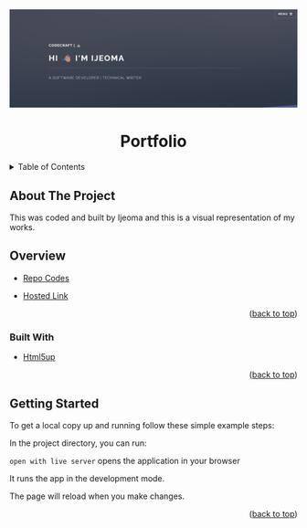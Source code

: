 <div id="top"></div>
<div align="center">
    <img src="./images/headstarter-portfolio.png" alt="portfolio">
</div>
<h1  align="center" > Portfolio</h1>
<!-- TABLE OF CONTENTS -->
<details>
  <summary>Table of Contents</summary>
  <ol>
    <li>
      <a href="#about-the-project">About The Project</a>
        <ul>
          <li><a href="#overview">Overview</a></li>
          <li><a href="#built-with">Built With</a></li>
          <li><a href="#getting-started">Getting Started</a></li>
        </ul>
    </li>      
  </ol>
</details>


## About The Project
This was coded and built by Ijeoma and this is a visual representation of my works.



## Overview

* [Repo Codes](https://github.com/ijayhub/portfolio-headstarter)


* [Hosted Link]()

<p align="right">(<a href="#top">back to top</a>)</p>

### Built With

* [Html5up](https://html5up.net/)

<p align="right">(<a href="#top">back to top</a>)</p>

## Getting Started
To get a local copy up and running follow these simple example steps:

In the project directory, you can run:

 `open with live server` opens the application in your browser

It runs the app in the development mode.

The page will reload when you make changes.


<p align="right">(<a href="#top">back to top</a>)</p>



